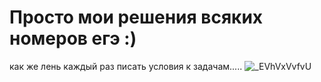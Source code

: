 # Просто мои решения всяких номеров егэ :)

как же лень каждый раз писать условия к задачам.....
![_EVhVxVvfvU](https://user-images.githubusercontent.com/56086653/108902118-c6bf5a80-762c-11eb-92c4-36a532d73bf1.jpg)
